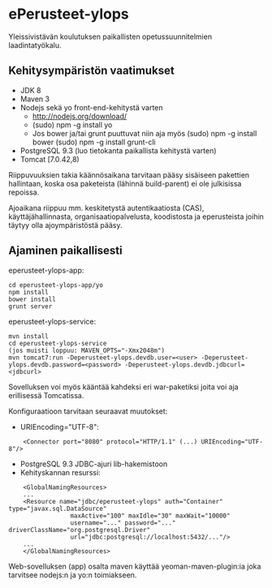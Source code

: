 ePerusteet-ylops
================

Yleissivistävän koulutuksen paikallisten opetussuunnitelmien laadintatyökalu.

Kehitysympäristön vaatimukset
-----------------------------

- JDK 8
- Maven 3
- Nodejs sekä yo front-end-kehitystä varten
  - <http://nodejs.org/download/>
  - (sudo) npm -g install yo
  - Jos bower ja/tai grunt puuttuvat niin aja myös
    (sudo) npm -g install bower
    (sudo) npm -g install grunt-cli
- PostgreSQL 9.3 (luo tietokanta paikallista kehitystä varten)
- Tomcat [7.0.42,8)

Riippuvuuksien takia käännösaikana tarvitaan pääsy sisäiseen pakettien hallintaan, koska osa paketeista (lähinnä build-parent) ei ole julkisissa repoissa.

Ajoaikana riippuu mm. keskitetystä autentikaatiosta (CAS), käyttäjähallinnasta, organisaatiopalvelusta, koodistosta ja eperusteista joihin täytyy olla ajoympäristöstä pääsy.


Ajaminen paikallisesti
----------------------

eperusteet-ylops-app: 

    cd eperusteet-ylops-app/yo
    npm install
    bower install
    grunt server

eperusteet-ylops-service: 

    mvn install
    cd eperusteet-ylops-service
    (jos muisti loppuu: MAVEN_OPTS="-Xmx2048m")
    mvn tomcat7:run -Deperusteet-ylops.devdb.user=<user> -Deperusteet-ylops.devdb.password=<password> -Deperusteet-ylops.devdb.jdbcurl=<jdbcurl>
    
Sovelluksen voi myös kääntää kahdeksi eri war-paketiksi joita voi aja erillisessä Tomcatissa. 

Konfiguraatioon tarvitaan seuraavat muutokset:

  - URIEncoding="UTF-8": 
```
    <Connector port="8080" protocol="HTTP/1.1" (...) URIEncoding="UTF-8"/>
```
  - PostgreSQL 9.3 JDBC-ajuri lib-hakemistoon
  - Kehityskannan resurssi:    
```
    <GlobalNamingResources>
    ...
    <Resource name="jdbc/eperusteet-ylops" auth="Container" type="javax.sql.DataSource"
                 maxActive="100" maxIdle="30" maxWait="10000"
                 username="..." password="..." driverClassName="org.postgresql.Driver"
                 url="jdbc:postgresql://localhost:5432/..."/>
    ...
    </GlobalNamingResources>
```

Web-sovelluksen (app) osalta maven käyttää yeoman-maven-plugin:ia joka tarvitsee nodejs:n ja yo:n toimiakseen.


